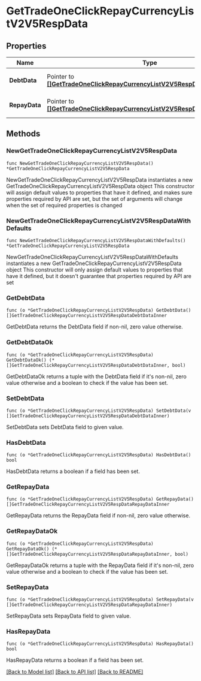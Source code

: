 # GetTradeOneClickRepayCurrencyListV2V5RespData

## Properties

Name | Type | Description | Notes
------------ | ------------- | ------------- | -------------
**DebtData** | Pointer to [**[]GetTradeOneClickRepayCurrencyListV2V5RespDataDebtDataInner**](GetTradeOneClickRepayCurrencyListV2V5RespDataDebtDataInner.md) | Debt currency data list | [optional] 
**RepayData** | Pointer to [**[]GetTradeOneClickRepayCurrencyListV2V5RespDataRepayDataInner**](GetTradeOneClickRepayCurrencyListV2V5RespDataRepayDataInner.md) | Repay currency data list | [optional] 

## Methods

### NewGetTradeOneClickRepayCurrencyListV2V5RespData

`func NewGetTradeOneClickRepayCurrencyListV2V5RespData() *GetTradeOneClickRepayCurrencyListV2V5RespData`

NewGetTradeOneClickRepayCurrencyListV2V5RespData instantiates a new GetTradeOneClickRepayCurrencyListV2V5RespData object
This constructor will assign default values to properties that have it defined,
and makes sure properties required by API are set, but the set of arguments
will change when the set of required properties is changed

### NewGetTradeOneClickRepayCurrencyListV2V5RespDataWithDefaults

`func NewGetTradeOneClickRepayCurrencyListV2V5RespDataWithDefaults() *GetTradeOneClickRepayCurrencyListV2V5RespData`

NewGetTradeOneClickRepayCurrencyListV2V5RespDataWithDefaults instantiates a new GetTradeOneClickRepayCurrencyListV2V5RespData object
This constructor will only assign default values to properties that have it defined,
but it doesn't guarantee that properties required by API are set

### GetDebtData

`func (o *GetTradeOneClickRepayCurrencyListV2V5RespData) GetDebtData() []GetTradeOneClickRepayCurrencyListV2V5RespDataDebtDataInner`

GetDebtData returns the DebtData field if non-nil, zero value otherwise.

### GetDebtDataOk

`func (o *GetTradeOneClickRepayCurrencyListV2V5RespData) GetDebtDataOk() (*[]GetTradeOneClickRepayCurrencyListV2V5RespDataDebtDataInner, bool)`

GetDebtDataOk returns a tuple with the DebtData field if it's non-nil, zero value otherwise
and a boolean to check if the value has been set.

### SetDebtData

`func (o *GetTradeOneClickRepayCurrencyListV2V5RespData) SetDebtData(v []GetTradeOneClickRepayCurrencyListV2V5RespDataDebtDataInner)`

SetDebtData sets DebtData field to given value.

### HasDebtData

`func (o *GetTradeOneClickRepayCurrencyListV2V5RespData) HasDebtData() bool`

HasDebtData returns a boolean if a field has been set.

### GetRepayData

`func (o *GetTradeOneClickRepayCurrencyListV2V5RespData) GetRepayData() []GetTradeOneClickRepayCurrencyListV2V5RespDataRepayDataInner`

GetRepayData returns the RepayData field if non-nil, zero value otherwise.

### GetRepayDataOk

`func (o *GetTradeOneClickRepayCurrencyListV2V5RespData) GetRepayDataOk() (*[]GetTradeOneClickRepayCurrencyListV2V5RespDataRepayDataInner, bool)`

GetRepayDataOk returns a tuple with the RepayData field if it's non-nil, zero value otherwise
and a boolean to check if the value has been set.

### SetRepayData

`func (o *GetTradeOneClickRepayCurrencyListV2V5RespData) SetRepayData(v []GetTradeOneClickRepayCurrencyListV2V5RespDataRepayDataInner)`

SetRepayData sets RepayData field to given value.

### HasRepayData

`func (o *GetTradeOneClickRepayCurrencyListV2V5RespData) HasRepayData() bool`

HasRepayData returns a boolean if a field has been set.


[[Back to Model list]](../README.md#documentation-for-models) [[Back to API list]](../README.md#documentation-for-api-endpoints) [[Back to README]](../README.md)


